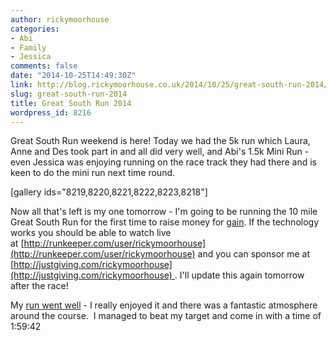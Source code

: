 ```yaml
---
author: rickymoorhouse
categories:
- Abi
- Family
- Jessica
comments: false
date: "2014-10-25T14:49:30Z"
link: http://blog.rickymoorhouse.co.uk/2014/10/25/great-south-run-2014/
slug: great-south-run-2014
title: Great South Run 2014
wordpress_id: 8216
---
```


Great South Run weekend is here! Today we had the 5k run which Laura, Anne and Des took part in and all did very well, and Abi's 1.5k Mini Run - even Jessica was enjoying running on the race track they had there and is keen to do the mini run next time round.

[gallery ids="8219,8220,8221,8222,8223,8218"]

Now all that's left is my one tomorrow - I'm going to be running the 10 mile Great South Run for the first time to raise money for [gain](http://gaincharity.org.uk). If the technology works you should be able to watch live at [http://runkeeper.com/user/rickymoorhouse](http://runkeeper.com/user/rickymoorhouse) and you can sponsor me at [http://justgiving.com/rickymoorhouse](http://justgiving.com/rickymoorhouse) . I'll update this again tomorrow after the race!

My [run went well](http://runkeeper.com/user/rickymoorhouse/activity/459721734) - I really enjoyed it and there was a fantastic atmosphere around the course.  I managed to beat my target and come in with a time of 1:59:42
